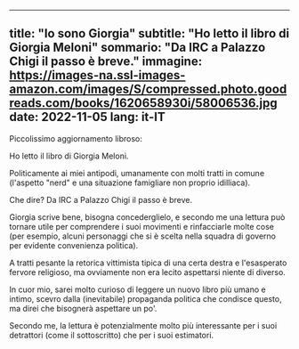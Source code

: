 
---
title: "Io sono Giorgia"
subtitle: "Ho letto il libro di Giorgia Meloni"
sommario: "Da IRC a Palazzo Chigi il passo è breve."
immagine: https://images-na.ssl-images-amazon.com/images/S/compressed.photo.goodreads.com/books/1620658930i/58006536.jpg
date: 2022-11-05
lang: it-IT
---

Piccolissimo aggiornamento libroso:

Ho letto il libro di Giorgia Meloni.

Politicamente ai miei antipodi, umanamente con molti tratti in comune (l'aspetto "nerd" e una situazione famigliare non proprio idilliaca).

Che dire? Da IRC a Palazzo Chigi il passo è breve.

Giorgia scrive bene, bisogna concederglielo, e secondo me una lettura può tornare utile per comprendere i suoi movimenti e rinfacciarle molte cose (per esempio, alcuni personaggi che si è scelta nella squadra di governo per evidente convenienza politica).

A tratti pesante la retorica vittimista tipica di una certa destra e l'esasperato fervore religioso, ma ovviamente non era lecito aspettarsi niente di diverso.

In cuor mio, sarei molto curioso di leggere un nuovo libro più umano e intimo, scevro dalla (inevitabile) propaganda politica che condisce questo, ma direi che bisognerà aspettare un po'.

Secondo me, la lettura è potenzialmente molto più interessante per i suoi detrattori (come il sottoscritto) che per i suoi estimatori.